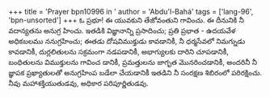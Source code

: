 +++
title = 'Prayer bpn10996 in '
author = 'Abdu'l-Bahá'
tags = ['lang-96', 'bpn-unsorted']
+++
ఓ ప్రభూ! ఈ యువకుని తేజోవంతుని గావించు. ఈ దీనునికి నీ వదాన్యతను అనుగ్ర హించు. ఇతడికి విజ్ఞానాన్ని ప్రసాదించు; ప్రతి ప్రభాత - ఉదయవేళ అధికబలము ననుగ్రహించు; ఈతడు దోషవిముక్తుడు కావడానికీ, నీ ధర్మసేవలో నిమగ్నుడు కావడానికీ, దుర్లలితులను సక్రమంగా నడపడానికీ, అభాగ్యులకు దారిని చూపడానికీ, బంధితులను విముక్తులను గావించ డానికీ, ప్రమత్తులను జాగృత మొనరించడానికీ, అందరినీ నీ జ్ఞాపక ప్రఖ్యాతులతో అనుగ్రహింప బడేలా చేయడానికీ ఇతడిని నీ సంరక్షణ శిబిరంలో పరిరక్షించు. నీవు మహాశక్తియుతుడవు, అధికార పరిపూర్ణితుడవు.
